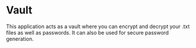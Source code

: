 # Vault
This application acts as a vault where you can encrypt and decrypt your .txt files as well as passwords. It can also be used for secure password generation.
